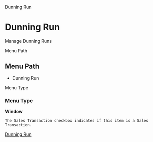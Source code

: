 
Dunning Run
# Dunning Run


Manage Dunning Runs

Menu Path
## Menu Path



- Dunning Run

Menu Type
### Menu Type

**Window**

```
The Sales Transaction checkbox indicates if this item is a Sales Transaction.
```

[Dunning Run](../../window-dunning-run.md)
